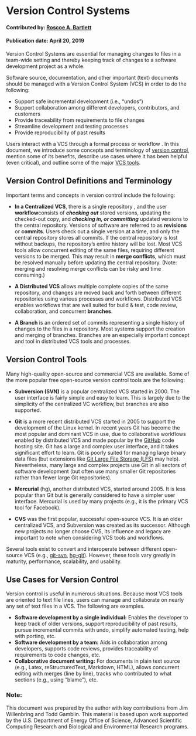 # Version Control Systems

#### Contributed by: [Roscoe A. Bartlett](https://github.com/bartlettroscoe)
#### Publication date: April 20, 2019

<!-- deck start -->
Version Control Systems are essential for managing changes to files in a team-wide setting and thereby keeping track of changes to a software development project as a whole.
<!-- deck end -->

Software source, documentation, and other important (text) documents should be
managed with a Version Control System (VCS) in order to do the following:

 * Support safe incremental development (i.e., “undos”)
 * Support collaboration among different developers, contributors, and customers
 * Provide traceability from requirements to file changes
 * Streamline development and testing processes
 * Provide reproducibility of past results

Users interact with a VCS through a formal process or workflow . In this document, we introduce
some concepts and terminology of [version control](https://en.wikipedia.org/wiki/Version_control), mention some of its benefits, describe use
cases where it has been helpful (even critical), and outline some of the major [VCS tools](https://en.wikipedia.org/wiki/List_of_version-control_software).

## Version Control Definitions and Terminology
Important terms and concepts in version control include the following:
  * **In a Centralized VCS**, there is a single repository , and the user **workflow**consists of
***checking out*** stored versions, updating the checked-out copy, and ***checking in, or committing*** updated versions to the central repository. Versions of software are referred
to as **revisions** or **commits**. Users check out a single version at a time, and only the
central repository stores all commits. If the central repository is lost without backups, the
repository’s entire history will be lost. Most VCS tools allow concurrent editing of the
same files, requiring different versions to be merged. This may result in **merge conflicts**,
which must be resolved manually before updating the central repository. (Note: merging
and resolving merge conflicts can be risky and time consuming.)

  * **A Distributed VCS** allows multiple complete copies of the same repository, and changes
are moved back and forth between different repositories using various processes and
workflows. Distributed VCS enables workflows that are well suited for build & test, code
review, collaboration, and concurrent **branches**.

  * **A Branch** is an ordered set of commits representing a single history of changes to the files
in a repository. Most systems support the creation and merging of branches. Branches are
an especially important concept and tool in distributed VCS tools and processes.

## Version Control Tools
Many high-quality open-source and commercial VCS are available. Some of the more popular
free open-source version control tools are the following:

  * **Subversion (SVN)** is a popular centralized VCS started in 2000. The user interface is
fairly simple and easy to learn. This is largely due to the simplicity of the centralized VC
workflow, but branches are also supported.

  * **Git** is a more recent distributed VCS started in 2005 to support the development of the
Linux kernel. In recent years Git has become the most popular and dominant VCS in use,
due to collaborative workflows enabled by distributed VCS and made popular by the
[GitHub](https://github.com/) code hosting site. Git has a large and complex user interface, and it takes
significant effort to learn. Git is poorly suited for managing large binary data files (but
extensions like [Git Large File Storage (LFS)](https://git-lfs.github.com/) may help). Nevertheless, many large and
complex projects use Git in all sectors of software development (but often use many
smaller Git repositories rather than fewer large Git repositories).

  * **Mercurial** (hg), another distributed VCS, started around 2005. It is less popular than Git
but is generally considered to have a simpler user interface. Mercurial is used by many
projects (e.g., it is the primary VCS tool for Facebook).

  * **CVS** was the first popular, successful open-source VCS. It is an older centralized VCS,
and Subversion was created as its successor. Although new projects no longer choose
CVS, its influence and legacy are important to note when considering VCS tools and
workflows.

Several tools exist to convert and interoperate between different open-source VCS (e.g., [git-svn](https://git-scm.com/docs/git-svn), [hg-git](https://www.mercurial-scm.org/wiki/HgGit)). However, these tools vary greatly in maturity, performance, scalability, and usability.

## Use Cases for Version Control
Version control is useful in numerous situations. Because most VCS tools are oriented to text file
lines, users can manage and collaborate on nearly any set of text files in a VCS. The following
are examples.

  * **Software development by a single individual:** Enables the developer to keep track of
older versions, support reproducibility of past results, pursue incremental commits with
undo, simplify automated testing, help with porting, etc.
  * **Software development by a team:** Aids in collaboration among developers, supports
code reviews, provides traceability of requirements to code changes, etc.
  * **Collaborative document writing:** For documents in plain text source (e.g., Latex,
reStructuredText, Markdown, HTML), allows concurrent editing with merges (line by line),
tracks who contributed to what sections (e.g., using “blame”), etc.

### Note:

This document was prepared by the author with key contributions from Jim Willenbring and Todd
Gamblin. This material is based upon work supported by the U.S. Department of Energy Office of Science, Advanced Scientific
Computing Research and Biological and Environmental Research programs.

<!---
Publish: yes
Pinned: yes
Track: how to
Topics: Revision Control
--->

